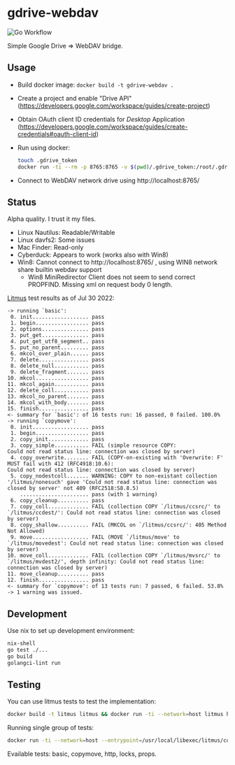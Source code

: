 # gdrive-webdav

![Go Workflow](https://github.com/mikea/gdrive-webdav/workflows/Go/badge.svg)

Simple Google Drive => WebDAV bridge.

## Usage

* Build docker image: `docker build -t gdrive-webdav .`
* Create a project and enable "Drive API" (https://developers.google.com/workspace/guides/create-project)
* Obtain OAuth client ID credentials for *Desktop* Application (https://developers.google.com/workspace/guides/create-credentials#oauth-client-id)
* Run using docker:

  ```bash
  touch .gdrive_token
  docker run -ti --rm -p 8765:8765 -v $(pwd)/.gdrive_token:/root/.gdrive_token gdrive-webdav --client-id=<client_id> --client-secret=<client_secret>
  ```

* Connect to WebDAV network drive using http://localhost:8765/

## Status

Alpha quality. I trust it my files.

* Linux Nautilus: Readable/Writable
* Linux davfs2: Some issues
* Mac Finder: Read-only
* Cyberduck: Appears to work (works also with Win8)
* Win8: Cannot connect to http://localhost:8765/ , using WIN8 network share builtin webdav support
  * Win8 MiniRedirector Client does not seem to send correct PROPFIND. Missing xml on request body 0 length.

[Litmus](http://webdav.org/neon/litmus/) test results as of Jul 30 2022:

```text
-> running `basic':
 0. init.................. pass
 1. begin................. pass
 2. options............... pass
 3. put_get............... pass
 4. put_get_utf8_segment.. pass
 5. put_no_parent......... pass
 6. mkcol_over_plain...... pass
 7. delete................ pass
 8. delete_null........... pass
 9. delete_fragment....... pass
10. mkcol................. pass
11. mkcol_again........... pass
12. delete_coll........... pass
13. mkcol_no_parent....... pass
14. mkcol_with_body....... pass
15. finish................ pass
<- summary for `basic': of 16 tests run: 16 passed, 0 failed. 100.0%
-> running `copymove':
 0. init.................. pass
 1. begin................. pass
 2. copy_init............. pass
 3. copy_simple........... FAIL (simple resource COPY:
Could not read status line: connection was closed by server)
 4. copy_overwrite........ FAIL (COPY-on-existing with 'Overwrite: F' MUST fail with 412 (RFC4918:10.6):
Could not read status line: connection was closed by server)
 5. copy_nodestcoll....... WARNING: COPY to non-existant collection '/litmus/nonesuch' gave 'Could not read status line: connection was closed by server' not 409 (RFC2518:S8.8.5)
    ...................... pass (with 1 warning)
 6. copy_cleanup.......... pass
 7. copy_coll............. FAIL (collection COPY `/litmus/ccsrc/' to `/litmus/ccdest/': Could not read status line: connection was closed by server)
 8. copy_shallow.......... FAIL (MKCOL on `/litmus/ccsrc/': 405 Method Not Allowed)
 9. move.................. FAIL (MOVE `/litmus/move' to `/litmus/movedest': Could not read status line: connection was closed by server)
10. move_coll............. FAIL (collection COPY `/litmus/mvsrc/' to `/litmus/mvdest2/', depth infinity: Could not read status line: connection was closed by server)
11. move_cleanup.......... pass
12. finish................ pass
<- summary for `copymove': of 13 tests run: 7 passed, 6 failed. 53.8%
-> 1 warning was issued.
```


## Development

Use nix to set up development environment:

```bash
nix-shell
go test ./...
go build
golangci-lint run
```

## Testing

You can use litmus tests to test the implementation:

```bash
docker build -t litmus litmus && docker run -ti --network=host litmus http://localhost:8765/
```

Running single group of tests:

```bash
docker run -ti --network=host --entrypoint=/usr/local/libexec/litmus/copymove litmus http://localhost:8765/
```

Evailable tests: basic, copymove, http, locks, props.
